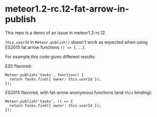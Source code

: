 # meteor1.2-rc.12-fat-arrow-in-publish

This repo is a demo of an issue in meteor1.2-rc.12.

`this.userId` in `Meteor.publish()` doesn't work as expected when using ES2015 fat arrow functions `() => {...}`. 

For example,this code gives different results:

ES5 flavored:
```
Meteor.publish('tasks', function() {
  return Tasks.find({ owner: this.userId });
});
```


ES2015 flavored, with fat-arrow anonymous functions (and `this` binding):
```
Meteor.publish('tasks', () => {
  return Tasks.find({ owner: this.userId });
});
```